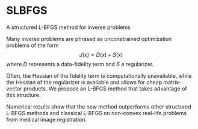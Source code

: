# SLBFGS
A structured L-BFGS method for inverse problems


Many inverse problems are phrased as unconstrained optimization problems of the form  
$$J(x) = D(x) + S(x)$$
where $D$ represents a data-fidelity term and $S$ a regularizer.

Often, the Hessian of the fidelity term is computationally unavailable, while the Hessian of the regularizer is available and allows for cheap
matrix-vector products. We propose an L-BFGS method that takes advantage of this structure.

Numerical results show that the new method outperforms other structured L-BFGS methods and classical L-BFGS on non-convex real-life problems from medical image
registration.


